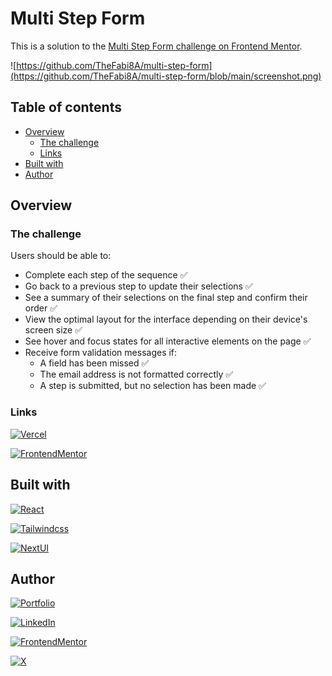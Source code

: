 # Multi Step Form

This is a solution to the [Multi Step Form challenge on Frontend Mentor](https://www.frontendmentor.io/challenges/multistep-form-YVAnSdqQBJ).

![https://github.com/TheFabi8A/multi-step-form](https://github.com/TheFabi8A/multi-step-form/blob/main/screenshot.png)

## Table of contents

- [Overview](#overview)
  - [The challenge](#the-challenge)
  - [Links](#links)
- [Built with](#built-with)
- [Author](#author)

## Overview

### The challenge

Users should be able to:

- Complete each step of the sequence ✅
- Go back to a previous step to update their selections ✅
- See a summary of their selections on the final step and confirm their order ✅
- View the optimal layout for the interface depending on their device's screen size ✅
- See hover and focus states for all interactive elements on the page ✅
- Receive form validation messages if:
  - A field has been missed ✅
  - The email address is not formatted correctly ✅
  - A step is submitted, but no selection has been made ✅

### Links

[![Vercel](https://img.shields.io/badge/live_site-000?style=for-the-badge&logo=vercel&logoColor=black&labelColor=fff)](https://multi-step-form-thefabi8a.vercel.app/)

[![FrontendMentor](https://img.shields.io/badge/solution-fff?style=for-the-badge&logo=frontendmentor&logoColor=white&labelColor=101010)](https://www.frontendmentor.io/solutions/multi-step-form-1-yk1KmnW3)

## Built with

[![React](https://img.shields.io/badge/react-61DAFB?style=for-the-badge&logo=react&logoColor=white&labelColor=101010)]()

[![Tailwindcss](https://img.shields.io/badge/tailwindcss-61DAFB?style=for-the-badge&logo=tailwindcss&logoColor=white&labelColor=101010)]()

[![NextUI](https://img.shields.io/badge/NextUI-fff?style=for-the-badge&logo=Next.js&logoColor=white&labelColor=101010)](https://nextui.org/docs/guide/introduction)

## Author

[![Portfolio](https://img.shields.io/badge/thefabi8a.dev-fff?style=for-the-badge&logo=dev.to&logoColor=white&labelColor=101010)](https://thefabi8a.dev)

[![LinkedIn](https://img.shields.io/badge/fabian_ochoa-0077B5?style=for-the-badge&logo=linkedin&logoColor=white&labelColor=101010)](https://www.linkedin.com/in/fabian-ochoa)

[![FrontendMentor](https://img.shields.io/badge/thefabi8a-fff?style=for-the-badge&logo=frontendmentor&logoColor=white&labelColor=101010)](https://www.frontendmentor.io/profile/TheFabi8A)

[![X](https://img.shields.io/badge/TheFabi8A-1DA1F2?style=for-the-badge&logo=X&logoColor=white&labelColor=101010)](https://twitter.com/TheFabi8ADev)
